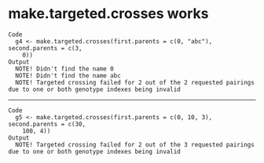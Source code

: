 # make.targeted.crosses works

    Code
      g4 <- make.targeted.crosses(first.parents = c(0, "abc"), second.parents = c(3,
        0))
    Output
      NOTE! Didn't find the name 0
      NOTE! Didn't find the name abc
      NOTE! Targeted crossing failed for 2 out of the 2 requested pairings due to one or both genotype indexes being invalid

---

    Code
      g5 <- make.targeted.crosses(first.parents = c(0, 10, 3), second.parents = c(30,
        100, 4))
    Output
      NOTE! Targeted crossing failed for 2 out of the 3 requested pairings due to one or both genotype indexes being invalid

